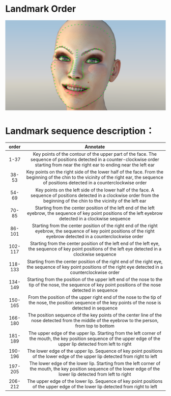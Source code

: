 # Landmark Order

![LandmarkOrder](docs/images/face_points.png)

# Landmark sequence description：
| order | Annotate |
| :---: | :---: |
| 1-37| Key points of the contour of the upper part of the face. The sequence of positions detected in a counter-clockwise order starting from near the right ear to ending near the left ear |
| 38-53 | Key points on the right side of the lower half of the face. From the beginning of the chin to the vicinity of the right ear, the sequence of positions detected in a counterclockwise order |
| 54-69 | Key points on the left side of the lower half of the face. A sequence of positions detected in a clockwise order from the beginning of the chin to the vicinity of the left ear|
| 70-85 | Starting from the center position of the left end of the left eyebrow, the sequence of key point positions of the left eyebrow detected in a clockwise sequence |
| 86-101 | Starting from the center position of the right end of the right eyebrow, the sequence of key point positions of the right eyebrow detected in a counterclockwise order |
102-117 | Starting from the center position of the left end of the left eye, the sequence of key point positions of the left eye detected in a clockwise sequence |
| 118-133 | Starting from the center position of the right end of the right eye, the sequence of key point positions of the right eye detected in a counterclockwise order |
| 134-149 | Starting from the position of the upper left end of the nose to the tip of the nose, the sequence of key point positions of the nose detected in sequence |
| 150-165 | From the position of the upper right end of the nose to the tip of the nose, the position sequence of the key points of the nose is detected in sequence |
| 166-180 | The position sequence of the key points of the center line of the nose detected from the middle of the eyebrow to the person, from top to bottom |
| 181-189 | The upper edge of the upper lip. Starting from the left corner of the mouth, the key position sequence of the upper edge of the upper lip detected from left to right |
| 190-196 | The lower edge of the upper lip. Sequence of key point positions of the lower edge of the upper lip detected from right to left |
| 197-205 | The lower edge of the lower lip. Starting from the left corner of the mouth, the key position sequence of the lower edge of the lower lip detected from left to right |
| 206-212 | The upper edge of the lower lip. Sequence of key point positions of the upper edge of the lower lip detected from right to left |